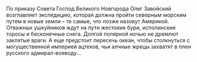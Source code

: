 <!--2016-11-26 21:20:24-->
По приказу Совета Господ Великого Новгорода Олег Завойский возглавляет экспедицию, которая должна пройти северным морским путем в новые земли – те самые, что позже назовут Америкой.
Отважных ушкуйников ждут на пути жестокие бури, исполинские торосы и бесконечные снега. Долгой полярной ночью не дремлют заклятые враги. А еще предстоит пересечь океан, чтобы столкнуться с могущественной империей ацтеков, чьи алчные жрецы захватят в плен русского адмирал-воеводу...